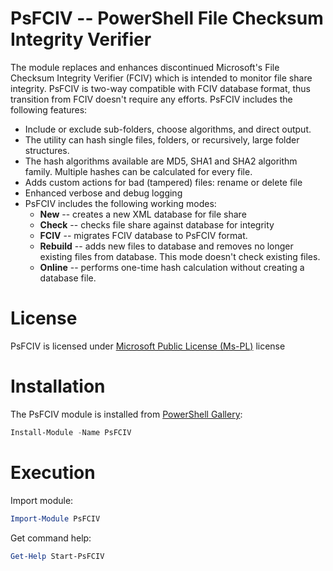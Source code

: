 # PsFCIV -- PowerShell File Checksum Integrity Verifier
The module replaces and enhances discontinued Microsoft's File Checksum Integrity Verifier (FCIV) which is intended to monitor file share integrity.
PsFCIV is two-way compatible with FCIV database format, thus transition from FCIV doesn't require any efforts. PsFCIV includes the following features:

* Include or exclude sub-folders, choose algorithms, and direct output.
* The utility can hash single files, folders, or recursively, large folder structures.
* The hash algorithms available are MD5, SHA1 and SHA2 algorithm family. Multiple hashes can be calculated for every file.
* Adds custom actions for bad (tampered) files: rename or delete file
* Enhanced verbose and debug logging
* PsFCIV includes the following working modes:
  * **New** -- creates a new XML database for file share
  * **Check** -- checks file share against database for integrity
  * **FCIV** -- migrates FCIV database to PsFCIV format.
  * **Rebuild** -- adds new files to database and removes no longer existing files from database. This mode doesn't check existing files.
  * **Online** -- performs one-time hash calculation without creating a database file.
# License
PsFCIV is licensed under [Microsoft Public License (Ms-PL)](https://github.com/PKISolutions/PsFCIV/blob/master/License.md) license

# Installation
The PsFCIV module is installed from [PowerShell Gallery](https://www.powershellgallery.com/packages/PsFCIV):
``` PowerShell
Install-Module -Name PsFCIV
```
# Execution
Import module:
``` PowerShell
Import-Module PsFCIV
```
Get command help:
``` PowerShell
Get-Help Start-PsFCIV
```
